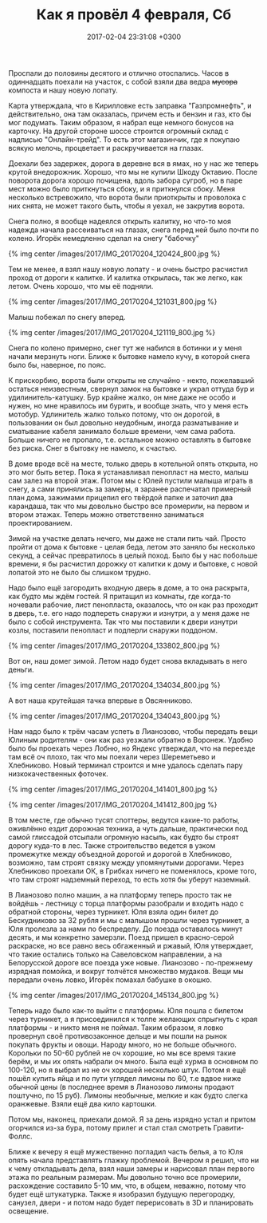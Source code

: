 ﻿---
layout: post
title: "Как я провёл 4 февраля, Сб"
date: 2017-02-04 23:31:08 +0300
comments: true
categories: 
---
Проспали до половины десятого и отлично отоспались. Часов в одиннадцать поехали на участок, с собой взяли два ведра ~~мусора~~ компоста и нашу новую лопату. 

Карта утверждала, что в Кирилловке есть заправка "Газпромнефть", и действительно, она там оказалась, причем есть и бензин и газ, кто бы мог подумать. Таким образом, я набрал еще немного бонусов на карточку. На другой стороне шоссе строится огромный склад с надписью "Онлайн-трейд". То есть этот магазинчик, где я покупаю всякую мелочь, процветает и раскручивается на глазах.

Доехали без задержек, дорога в деревне вся в ямах, но у нас же теперь крутой внедорожник. Хорошо, что мы не купили Шкоду Октавию. После поворота дорога хорошо почищена, вдоль забора сугроб, но в паре мест можно было приткнуться сбоку, и я приткнулся сбоку. Меня несколько встревожило, что ворота были приоткрыты и проволока с них снята, не может такого быть, чтобы я уехал, не закрутив ворота.

Снега полно, я вообще надеялся открыть калитку, но что-то моя надежда начала рассеиваться на глазах, снега перед ней было почти по колено. Игорёк немедленно сделал на снегу "бабочку"

{% img center /images/2017/IMG_20170204_120424_800.jpg %}

Тем не менее, я взял нашу новую лопату -  и очень быстро расчистил проход от дороги к калитке. И калитка открылась, так же легко, как летом. Очень хорошо, что мы её подняли.

{% img center /images/2017/IMG_20170204_121031_800.jpg %}

Малыш побежал по снегу вперед.

{% img center /images/2017/IMG_20170204_121119_800.jpg %}

Снега по колено примерно, снег тут же набился в ботинки и у меня начали мерзнуть ноги. Ближе к бытовке намело кучу, в которой снега было бы, наверное, по пояс.

К прискорбию, ворота были открыты не случайно - некто, пожелавший остаться неизвестным, свернул замок на бытовке и украл оттуда бур и удилинитель-катушку. Бур крайне жалко, он мне даже не особо и нужен, но мне нравилось им бурить, и вообще знать, что у меня есть мотобур. Удлинитель жалко только потому, что он дорогой, в пользовании он был довольно неудобным, иногда разматывание и сматывание кабеля занимало больше времени, чем сама работа. Больше ничего не пропало, т.е. остальное можно оставлять в бытовке без риска. Снег в бытовку не намело, к счастью.

В доме вроде всё на месте, только дверь в котельной опять открыта, но это мог быть ветер. Пока я устанавливал пенопласт на место, малыш сам залез на второй этаж. Потом мы с Юлей пустили малыша играть в снегу, а сами принялись за замеры, я заранее распечатал примерный план дома, зажимами прицепил его твёрдой папке и заточил два карандаша, так что мы довольно быстро все промерили, на первом и втором этажах. Теперь можно ответственно заниматься проектированием.

Зимой на участке делать нечего, мы даже не стали пить чай. Просто пройти от дома к бытовке - целая беда, летом это заняло бы несколько секунд, а сейчас превратилось в целый поход. Было бы у нас побольше времени, я бы расчистил дорожку от калитки к дому и бытовке, с новой лопатой это не было бы слишком трудно.

Надо было ещё загородить входную дверь в доме, а то она раскрыта, как будто мы ждём гостей. Я притащил из комнаты, где когда-то ночевали рабочие, лист пенопласта, оказалось, что он как раз проходит в дверь, т.е. его надо подпереть снаружи и изнутри, а у меня даже не было с собой инструмента. Так что мы поставили к двери изнутри козлы, поставили пенопласт и подперли снаружи поддоном.

{% img center /images/2017/IMG_20170204_133802_800.jpg %}

Вот он, наш домег зимой. Летом надо будет снова вкладывать в него деньги. 

{% img center /images/2017/IMG_20170204_134034_800.jpg %}

А вот наша крутейшая тачка впервые в Овсянниково.

{% img center /images/2017/IMG_20170204_134043_800.jpg %}

Нам надо было к трём часам успеть в Лианозово, чтобы передать вещи Юлиным родителям - они как раз уезжали обратно в Воронеж. Удобно было бы проехать через Лобню, но Яндекс утверждал, что на переезде там всё оч плохо, так что мы поехали через Шереметьево и Хлебниково. Новый терминал строится и мне удалось сделать пару низкокачественных фоточек.

{% img center /images/2017/IMG_20170204_141401_800.jpg %}

{% img center /images/2017/IMG_20170204_141412_800.jpg %}

В том месте, где обычно тусят споттеры, ведутся какие-то работы, оживлённо ездит дорожная техника, а чуть дальше, практически под самой глиссадой отсыпали огромную насыпь, как будто бы строят дорогу куда-то в лес. Также строительство ведется в узком промежутке между объездной дорогой и дорогой в Хлебниково, возможно, там строят связку между упомянутыми дорогами. Через Хлебниково проехали ОК, в Грибках ничего не поменялось, кроме того, что там строят надземный переход, то есть хотя бы уберут наземный. 

В Лианозово полно машин, а на платформу теперь просто так не войдёшь - лестницу с торца платформы разобрали и входить надо с обратной стороны, через турникет. Юля взяла один билет до Бескудниково за 32 рубля и мы с малышом прошли через турникет, а Юля пролезла за нами по беспределу. До поезда оставалось минут десять, и мы конкретно замерзли. Поезд пришел в красно-серой раскраске, но все равно весь обгаженный и ржавый, Юля утверждает, что такие остались только на Савеловском направлении, а на Белорусской дороге все поезда уже новые. Лианозово - по-прежнему изрядная помойка, и вокруг толчётся множество мудаков. Вещи мы передали очень ловко, Игорёк помахал бабушке в окошко.

{% img center /images/2017/IMG_20170204_145134_800.jpg %}

Теперь надо было как-то выйти с платформы. Юля пошла с билетом через турникет, а я присоединился к толпе желающих спрыгнуть с края платформы - и никто меня не поймал. Таким образом, я ловко провернул своё противозаконное дельце и мы пошли на рынок покупать фрукты и овощи. Народу много, но не больше обычного. Корольки по 50-60 рублей не оч хорошие, но мы все время такие берём, и мы их опять набрали оч много. Была ещё хурма в основном по 100-120, но я выбрал из не оч хорошей несколько штук. Потом я ещё пошёл купить яйца и по пути углядел лимоны по 60, т.е вдвое ниже обычной цены (в последнее время в Лианозово лимоны продают поштучно, по 15 руб). Лимоны необычные, мелкие и как будто слегка оранжевые. Взяли ещё два кило картошки.

Потом мы, наконец, приехали домой. Я за день изрядно устал и притом огорчился из-за бура, потому прилег и стал стал смотреть Гравити-Фоллс.

Ближе к вечеру я ещё мужественно погладил часть белья, а то Юля опять начала представлять глажку проблемой. Вечером я решил, что ни к чему откладывать дела, взял наши замеры и нарисовал план первого этажа по реальным размерам. Мы довольно точно все промерили, расхождение составило 5-10 мм, что, в общем, неважно, потому что будет ещё штукатурка. Также я изобразил будущую перегородку, санузел, двери - и потом надо будет перерисовать в 3D и планировать освещение.